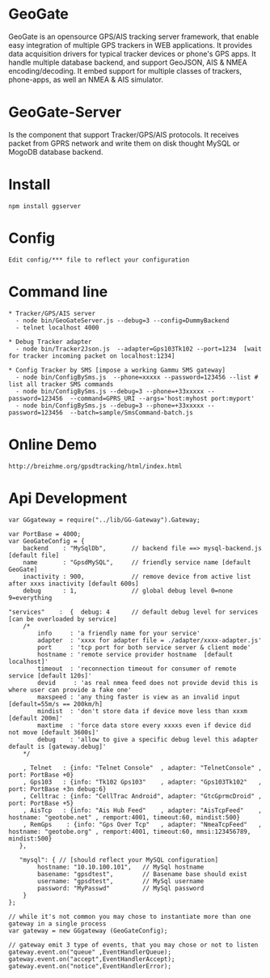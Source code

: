 GeoGate
========

GeoGate is an opensource GPS/AIS tracking server framework, that enable easy
integration of multiple GPS trackers in WEB applications. It provides data
acquisition drivers for typical tracker devices or phone's GPS apps.
It handle multiple database backend, and support GeoJSON, AIS & NMEA encoding/decoding.
It embed support for multiple classes of trackers, phone-apps, as well an NMEA & AIS simulator.

GeoGate-Server
==============

Is the component that support Tracker/GPS/AIS protocols. It receives packet from GPRS network
and write them on disk thought MySQL or MogoDB database backend.


Install
=======
    npm install ggserver

Config
=======
    Edit config/*** file to reflect your configuration

Command line
============
    * Tracker/GPS/AIS server
      - node bin/GeoGateServer.js --debug=3 --config=DummyBackend
      - telnet localhost 4000

    * Debug Tracker adapter
      - node bin/Tracker2Json.js  --adapter=Gps103Tk102 --port=1234  [wait for tracker incoming packet on localhost:1234]

    * Config Tracker by SMS [impose a working Gammu SMS gateway]
      - node bin/ConfigBySms.js  --phone=xxxxx --password=123456 --list # list all tracker SMS commands
      - node bin/ConfigBySms.js --debug=3 --phone=+33xxxxx --password=123456  --command=GPRS_URI --args='host:myhost port:myport'
      - node bin/ConfigBySms.js --debug=3 --phone=+33xxxxx --password=123456  --batch=sample/SmsCommand-batch.js

Online Demo
============
    http://breizhme.org/gpsdtracking/html/index.html

Api Development
===============
    var GGgateway = require("../lib/GG-Gateway").Gateway;

    var PortBase = 4000;
    var GeoGateConfig = {
        backend    : "MySqlDb",       // backend file ==> mysql-backend.js [default file]
        name       : "GpsdMySQL",     // friendly service name [default GeoGate]
        inactivity : 900,             // remove device from active list after xxxs inactivity [default 600s]
        debug      : 1,               // global debug level 0=none 9=everything

    "services"    :  {  debug: 4      // default debug level for services [can be overloaded by service]
        /*
            info     : 'a friendly name for your service'
            adapter  : 'xxxx for adapter file = ./adapter/xxxx-adapter.js'
            port     : 'tcp port for both service server & client mode'
            hostname : 'remote service provider hostname  [default localhost]'
            timeout  : 'reconnection timeout for consumer of remote service [default 120s]'
            devid     : 'as real nmea feed does not provide devid this is where user can provide a fake one'
            maxspeed : 'any thing faster is view as an invalid input [default=55m/s == 200km/h]
            mindist  : 'don't store data if device move less than xxxm [default 200m]'
            maxtime  : 'force data store every xxxxs even if device did not move [default 3600s]'
            debug    : 'allow to give a specific debug level this adapter default is [gateway.debug]'
        */

        , Telnet   : {info: "Telnet Console"  , adapter: "TelnetConsole" , port: PortBase +0}
        , Gps103   : {info: "Tk102 Gps103"    , adapter: "Gps103Tk102"   , port: PortBase +3n debug:6}
        , Celltrac : {info: "CellTrac Android", adapter: "GtcGprmcDroid" , port: PortBase +5}
        , AisTcp   : {info: "Ais Hub Feed"    , adapter: "AisTcpFeed"    , hostname: "geotobe.net" , remport:4001, timeout:60, mindist:500}
        , RemGps    : {info: "Gps Over Tcp"   , adapter: "NmeaTcpFeed"   , hostname: "geotobe.org" , remport:4001, timeout:60, mmsi:123456789, mindist:500}
       },

       "mysql": { // [should reflect your MySQL configuration]
            hostname: "10.10.100.101",   // MySql hostname
            basename: "gpsdtest",        // Basename base should exist
            username: "gpsdtest",        // MySql username
            password: "MyPasswd"         // MySql password
        }
    };

    // while it's not common you may chose to instantiate more than one gateway in a single process
    var gateway = new GGgateway (GeoGateConfig);

    // gateway emit 3 type of events, that you may chose or not to listen
    gateway.event.on("queue" ,EventHandlerQueue);
    gateway.event.on("accept",EventHandlerAccept);
    gateway.event.on("notice",EventHandlerError);